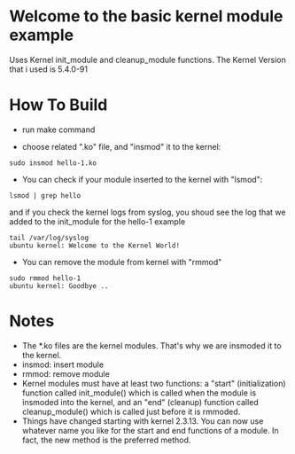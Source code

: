 # Welcome to the basic kernel module example

Uses Kernel init_module and cleanup_module functions.
The Kernel Version that i used is  5.4.0-91

# How To Build

* run make command

* choose related ".ko" file, and "insmod" it to the kernel:

```
sudo insmod hello-1.ko
```

* You can check if your module inserted to the kernel with "lsmod":

```
lsmod | grep hello
```

and if you check the kernel logs from syslog, you shoud see the log that we added to the init_module for the hello-1 example

```
tail /var/log/syslog
ubuntu kernel: Welcome to the Kernel World!
```

* You can remove the module from kernel with "rmmod"

```
sudo rmmod hello-1
ubuntu kernel: Goodbye ..
```

# Notes

* The *.ko files are the kernel modules. That's why we are insmoded it to the kernel.
* insmod: insert module
* rmmod: remove module
* Kernel modules must have at least two functions: a "start" (initialization) function called init_module() which is called when the module is insmoded into the kernel, and an "end" (cleanup) function called cleanup_module() which is called just before it is rmmoded.
* Things have changed starting with kernel 2.3.13. You can now use whatever name you like for the start and end functions of a module. In fact, the new method is the preferred method.
